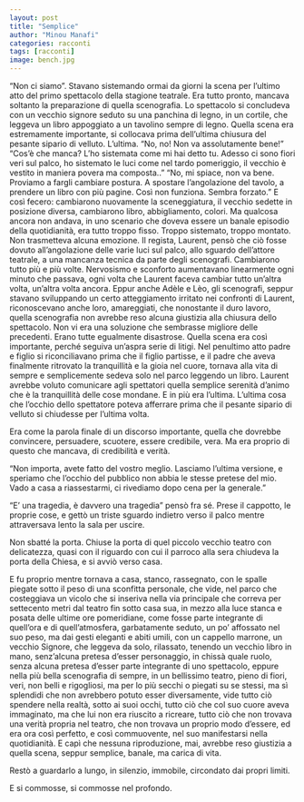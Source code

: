 ```yaml
---
layout: post
title: "Semplice"
author: "Minou Manafi"
categories: racconti
tags: [racconti]
image: bench.jpg
---
```


“Non ci siamo”.
Stavano sistemando ormai da giorni la scena per l’ultimo atto del primo spettacolo della stagione teatrale. Era tutto pronto, mancava soltanto la preparazione di quella scenografia.
Lo spettacolo si concludeva con un vecchio signore seduto su una panchina di legno, in un cortile, che leggeva un libro appoggiato a un tavolino sempre di legno.
Quella scena era estremamente importante, si collocava prima dell’ultima chiusura del pesante sipario di velluto. L’ultima.
“No, no! Non va assolutamente bene!”
“Cos’è che manca? L’ho sistemata come mi hai detto tu. Adesso ci sono fiori veri sul palco, ho sistemato le luci come nel tardo pomeriggio, il vecchio è vestito in maniera povera ma composta..”
“No, mi spiace, non va bene. Proviamo a fargli cambiare postura. A spostare l’angolazione del tavolo, a prendere un libro con più pagine. Così non funziona. Sembra forzato.”
E così fecero: cambiarono nuovamente la sceneggiatura, il vecchio sedette in posizione diversa, cambiarono libro, abbigliamento, colori.
Ma qualcosa ancora non andava, in uno scenario che doveva essere un banale episodio della quotidianità, era tutto troppo fisso. Troppo sistemato, troppo montato. Non trasmetteva alcuna emozione.
Il regista, Laurent, pensò che ciò fosse dovuto all’angolazione delle varie luci sul palco, allo sguardo dell’attore teatrale, a una mancanza tecnica da parte degli scenografi. Cambiarono tutto più e più volte. Nervosismo e sconforto aumentavano linearmente ogni minuto che passava, ogni volta che Laurent faceva cambiar tutto un’altra volta, un’altra volta ancora. Eppur anche Adèle e Lèo, gli scenografi, seppur stavano sviluppando un certo atteggiamento irritato nei confronti di Laurent, riconoscevano anche loro, amareggiati, che nonostante il duro lavoro, quella scenografia non avrebbe reso alcuna giustizia alla chiusura dello spettacolo.
Non vi era una soluzione che sembrasse migliore delle precedenti. Erano tutte egualmente disastrose.
Quella scena era così importante, perché seguiva un’aspra serie di litigi. Nel penultimo atto padre e figlio si riconciliavano prima che il figlio partisse, e il padre che aveva finalmente ritrovato la tranquillità e la gioia nel cuore, tornava alla vita di sempre e semplicemente sedeva solo nel parco leggendo un libro.
Laurent avrebbe voluto comunicare agli spettatori quella semplice serenità d’animo che è la tranquillità delle cose mondane.
E in più era l’ultima. L’ultima cosa che l’occhio dello spettatore poteva afferrare prima che il pesante sipario di velluto si chiudesse per l’ultima volta.

Era come la parola finale di un discorso importante, quella che dovrebbe convincere, persuadere, scuotere, essere credibile, vera. Ma era proprio di questo che mancava, di credibilità e verità.

“Non importa, avete fatto del vostro meglio. Lasciamo l’ultima versione, e speriamo che l’occhio del pubblico non abbia le stesse pretese del mio. Vado a casa a riassestarmi, ci rivediamo dopo cena per la generale.”

“E’ una tragedia, è davvero una tragedia” pensò fra sé.
Prese il cappotto, le proprie cose, e gettò un triste sguardo indietro verso il palco mentre attraversava lento la sala per uscire.

Non sbatté la porta. Chiuse la porta di quel piccolo vecchio teatro con delicatezza, quasi con il riguardo con cui il parroco alla sera chiudeva la porta della Chiesa, e si avviò verso casa.

E fu proprio mentre tornava a casa, stanco, rassegnato, con le spalle piegate sotto il peso di una sconfitta personale, che vide, nel parco che costeggiava un vicolo che si inseriva nella via principale che correva per settecento metri dal teatro fin sotto casa sua, in mezzo alla luce stanca e posata delle ultime ore pomeridiane, come fosse parte integrante di quell’ora e di quell’atmosfera, garbatamente seduto, un po’ affossato nel suo peso, ma dai gesti eleganti e abiti umili, con un cappello marrone, un vecchio Signore, che leggeva da solo, rilassato, tenendo un vecchio libro in mano, senz’alcuna pretesa d’esser personaggio, in chissà quale ruolo, senza alcuna pretesa d’esser parte integrante di uno spettacolo, eppure nella più bella scenografia di sempre, in un bellissimo teatro, pieno di fiori, veri, non belli e rigogliosi, ma per lo più secchi o piegati su se stessi, ma sì splendidi che non avrebbero potuto esser diversamente, vide tutto ciò spendere nella realtà, sotto ai suoi occhi, tutto ciò che col suo cuore aveva immaginato, ma che lui non era riuscito a ricreare, tutto ciò che non trovava una verità propria nel teatro, che non trovava un proprio modo d’essere, ed era ora così perfetto, e così commuovente, nel suo manifestarsi nella quotidianità.
E capì che nessuna riproduzione, mai, avrebbe reso giustizia a quella scena, seppur semplice, banale, ma carica di vita.

Restò a guardarlo a lungo, in silenzio, immobile, circondato dai propri limiti.

E si commosse, si commosse nel profondo.